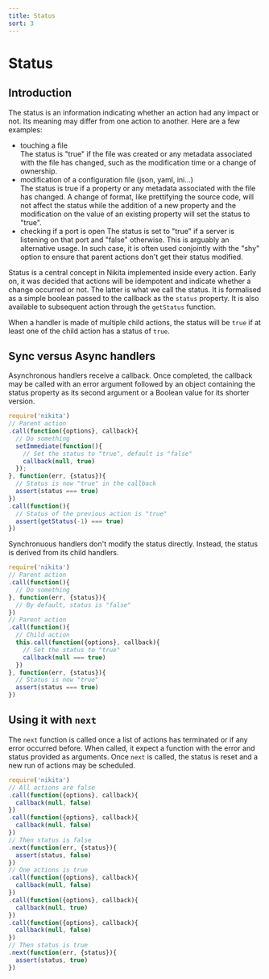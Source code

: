 ```yaml
---
title: Status
sort: 3
---
```


# Status

## Introduction

The status is an information indicating whether an action had any impact or not. Its meaning may differ from one action to another. Here are a few examples:

- touching a file   
  The status is "true" if the file was created or any metadata associated with the file has changed, such as the modification time or a change of ownership.
- modification of a configuration file (json, yaml, ini...)   
  The status is true if a property or any metadata associated with the file has changed. A change of format, like prettifying the source code, will not affect the status while the addition of a new property and the modification on the value of an existing property will set the status to "true".
- checking if a port is open
  The status is set to "true" if a server is listening on that port and "false" otherwise. This is arguably an alternative usage. In such case, it is often used conjointly with the "shy" option to ensure that parent actions don't get their status modified.

Status is a central concept in Nikita implemented inside every action. Early on, it was decided that actions will be idempotent and indicate whether a change occurred or not. The latter is what we call the status. It is formalised as a simple boolean passed to the callback as the `status` property. It is also available to subsequent action through the `getStatus` function.

When a handler is made of multiple child actions, the status will be `true` if at least one of the child action has a status of `true`.

## Sync versus Async handlers

Asynchronous handlers receive a callback. Once completed, the callback may be called with an error argument followed by an object containing the status property as its second argument or a Boolean value for its shorter version.

```javascript
require('nikita')
// Parent action
.call(function({options}, callback){
  // Do something
  setImmediate(function(){
    // Set the status to "true", default is "false"
    callback(null, true)
  });
}, function(err, {status}){
  // Status is now "true" in the callback
  assert(status === true)
})
.call(function(){
  // Status of the previous action is "true"
  assert(getStatus(-1) === true)
})
```

Synchronuous handlers don't modify the status directly. Instead, the status is derived from its child handlers.

```javascript
require('nikita')
// Parent action
.call(function(){
  // Do something
}, function(err, {status}){
  // By default, status is "false"
})
// Parent action
.call(function(){
  // Child action
  this.call(function({options}, callback){
    // Set the status to "true"
    callback(null === true)
  })
}, function(err, {status}){
  // Status is now "true"
  assert(status === true)
})
```

## Using it with `next`

The `next` function is called once a list of actions has terminated or if any error occurred before. When called, it expect a function with the error and status provided as arguments. Once `next` is called, the status is reset and a new run of actions may be scheduled.

```js
require('nikita')
// All actions are false
.call(function({options}, callback){
  callback(null, false)
})
.call(function({options}, callback){
  callback(null, false)
})
// Then status is false
.next(function(err, {status}){
  assert(status, false)
})
// One actions is true
.call(function({options}, callback){
  callback(null, false)
})
.call(function({options}, callback){
  callback(null, true)
})
.call(function({options}, callback){
  callback(null, false)
})
// Then status is true
.next(function(err, {status}){
  assert(status, true)
})
```
